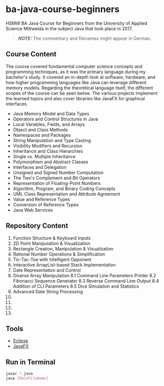 # ba-java-course-beginners

HSMW BA Java Course for Beginners from the University of Applied Science Mittweida in the subject Java that took place in 2017.

> **_NOTE:_** The commentary and filenames might appear in German.

## Course Content

The course covered fundamental computer science concepts and programming techniques, as it was the primary language during my bachelor's study. It covered an in-depth look at software, hardware, and how higher programming languages like Java can leverage different memory models. Regarding the theoretical language itself, the different scopes of the course can be seen below. The various projects implement the learned topics and also cover libraries like JavaFX for graphical interfaces.

- Java Memory Model and Data Types
- Operators and Control Structures in Java
- Local Variables, Fields, and Arrays
- Object and Class Methods
- Namespaces and Packages
- String Manipulation and Type Casting
- Visibility Modifiers and Recursion
- Inheritance and Class Hierarchies
- Single vs. Multiple Inheritance
- Polymorphism and Abstract Classes
- Interfaces and Delegation
- Unsigned and Signed Number Computation
- The Two's Complement and Bit Operators
- Representation of Floating-Point Numbers
- Algorithm, Program, and Binary Coding Concepts
- UML Class Representation and Attribute Agreement
- Value and Reference Types
- Conversion of Reference Types
- Java Web Services

## Repository Content

1. Function Structure & Keyboard Inputs
2. 2D Point Manipulation & Visualization
3. Rectangle Creation, Manipulation & Visualization
4. Rational Number Operations & Simplification
5. Tic-Tac-Toe with Intelligent Opponent
6. Interactive ArrayList-based Stack Implementation
7. Date Representation and Control
8. Diverse Array Manipulation
   8.1 Command Line Parameters Printer
   8.2 Fibonacci Sequence Generator
   8.3 Reverse Command Line Output
   8.4 Addition of CLI Parameters
   8.5 Dice Simulation and Statistics
9. Advanced Date String Processing
10.
11.
12.
13.

## Tools

- [Eclipse](https://www.eclipse.org)
- [JavaFX](https://openjfx.io/)

## Run in Terminal

```bash
javac *.java
java [MainFileName]
```
